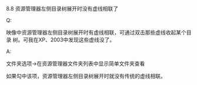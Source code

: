 8.8 资源管理器左侧目录树展开时没有虚线相联了

Q:

映像中资源管理器左侧目录树展开时有虚线相联，可通过双击那些虚线收起某个目录
树。可我在XP、2003中发现这些虚线没了。

A:

文件夹选项->在资源管理器文件夹列表中显示简单文件夹查看

如果勾中该项，资源管理器左侧目录树展开时就没有传统的虚线相联。